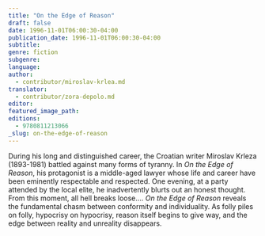 ```yaml
---
title: "On the Edge of Reason"
draft: false
date: 1996-11-01T06:00:30-04:00
publication_date: 1996-11-01T06:00:30-04:00
subtitle:
genre: fiction
subgenre:
language:
author:
  - contributor/miroslav-krlea.md
translator:
  - contributor/zora-depolo.md
editor:
featured_image_path:
editions:
  - 9780811213066
_slug: on-the-edge-of-reason
---
```


During his long and distinguished career, the Croatian writer Miroslav Krleza (1893-1981) battled against many forms of tyranny. In _On the Edge of Reason_, his protagonist is a middle-aged lawyer whose life and career have been eminently respectable and respected. One evening, at a party attended by the local elite, he inadvertently blurts out an honest thought. From this moment, all hell breaks loose.... _On the Edge of Reason_ reveals the fundamental chasm between conformity and individuality. As folly piles on folly, hypocrisy on hypocrisy, reason itself begins to give way, and the edge between reality and unreality disappears.

